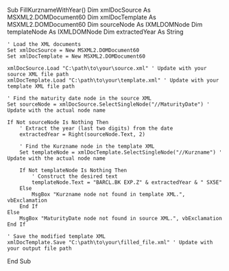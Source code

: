 Sub FillKurznameWithYear()
    Dim xmlDocSource As MSXML2.DOMDocument60
    Dim xmlDocTemplate As MSXML2.DOMDocument60
    Dim sourceNode As IXMLDOMNode
    Dim templateNode As IXMLDOMNode
    Dim extractedYear As String
    
    ' Load the XML documents
    Set xmlDocSource = New MSXML2.DOMDocument60
    Set xmlDocTemplate = New MSXML2.DOMDocument60
    
    xmlDocSource.Load "C:\path\to\your\source.xml" ' Update with your source XML file path
    xmlDocTemplate.Load "C:\path\to\your\template.xml" ' Update with your template XML file path
    
    ' Find the maturity date node in the source XML
    Set sourceNode = xmlDocSource.SelectSingleNode("//MaturityDate") ' Update with the actual node name
    
    If Not sourceNode Is Nothing Then
        ' Extract the year (last two digits) from the date
        extractedYear = Right(sourceNode.Text, 2)
        
        ' Find the Kurzname node in the template XML
        Set templateNode = xmlDocTemplate.SelectSingleNode("//Kurzname") ' Update with the actual node name
        
        If Not templateNode Is Nothing Then
            ' Construct the desired text
            templateNode.Text = "BARCL.BK EXP.Z" & extractedYear & " SX5E"
        Else
            MsgBox "Kurzname node not found in template XML.", vbExclamation
        End If
    Else
        MsgBox "MaturityDate node not found in source XML.", vbExclamation
    End If
    
    ' Save the modified template XML
    xmlDocTemplate.Save "C:\path\to\your\filled_file.xml" ' Update with your output file path
End Sub
